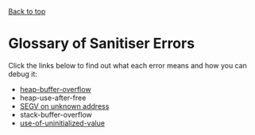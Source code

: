 [Back to top](..)

# Glossary of Sanitiser Errors

Click the links below to find out what each error means and how you can debug it:

- [heap-buffer-overflow](heap-buffer-overflow)
- heap-use-after-free
- [SEGV on unknown address](SEGV-unknown-address)
- stack-buffer-overflow
- [use-of-uninitialized-value](use-of-uninitialized-value)
